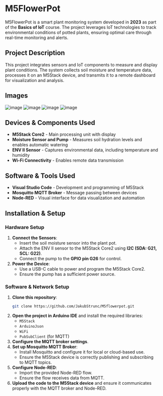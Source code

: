 # M5FlowerPot

M5FlowerPot is a smart plant monitoring system developed in **2023** as part of the **Basics of IoT** course. The project leverages IoT technologies to track environmental conditions of potted plants, ensuring optimal care through real-time monitoring and alerts.

## Project Description
This project integrates sensors and IoT components to measure and display plant conditions. The system collects soil moisture and temperature data, processes it on an M5Stack device, and transmits it to a remote dashboard for visualization and analysis.

## Images
![image](https://github.com/JakubStrunc/M5flowerpot/assets/105900658/2f48d5bd-e4ca-4689-820b-b93ba1e32083)
![image](https://github.com/JakubStrunc/M5flowerpot/assets/105900658/a3277320-f843-4e4f-b01e-08d642f5b5a1)
![image](https://github.com/JakubStrunc/M5flowerpot/assets/105900658/bf1c6dc2-058b-4623-9491-d4d7749730ca)
![image](https://github.com/JakubStrunc/M5flowerpot/assets/105900658/037ca062-6367-4fc3-bf52-f3f623124705)

## Devices & Components Used
- **M5Stack Core2** - Main processing unit with display
- **Moisture Sensor and Pump** - Measures soil hydration levels and enables automatic watering
- **ENV II Sensor** - Captures environmental data, including temperature and humidity
- **Wi-Fi Connectivity** - Enables remote data transmission

## Software & Tools Used
- **Visual Studio Code** - Development and programming of M5Stack
- **Mosquitto MQTT Broker** - Message passing between devices
- **Node-RED** - Visual interface for data visualization and automation


## Installation & Setup
### Hardware Setup
1. **Connect the Sensors**:
   - Insert the soil moisture sensor into the plant pot.
   - Attach the ENV II sensor to the M5Stack Core2 using **I2C (SDA: G21, SCL: G22)**.
   - Connect the pump to the **GPIO pin G26** for control.
2. **Power the Device**:
   - Use a USB-C cable to power and program the M5Stack Core2.
   - Ensure the pump has a sufficient power source.

### Software & Network Setup
1. **Clone this repository**:
   ```sh
   git clone https://github.com/JakubStrunc/M5flowerpot.git
   ```
2. **Open the project in Arduino IDE** and install the required libraries:
   - `M5Stack`
   - `ArduinoJson`
   - `WiFi`
   - `PubSubClient` (for MQTT)
3. **Configure the MQTT broker settings**.
4. **Set up Mosquitto MQTT Broker**:
   - Install Mosquitto and configure it for local or cloud-based use.
   - Ensure the M5Stack device is correctly publishing and subscribing to MQTT topics.
5. **Configure Node-RED**:
   - Import the provided Node-RED flow.
   - Ensure the flow receives data from MQTT.
6. **Upload the code to the M5Stack device** and ensure it communicates properly with the MQTT broker and Node-RED.







